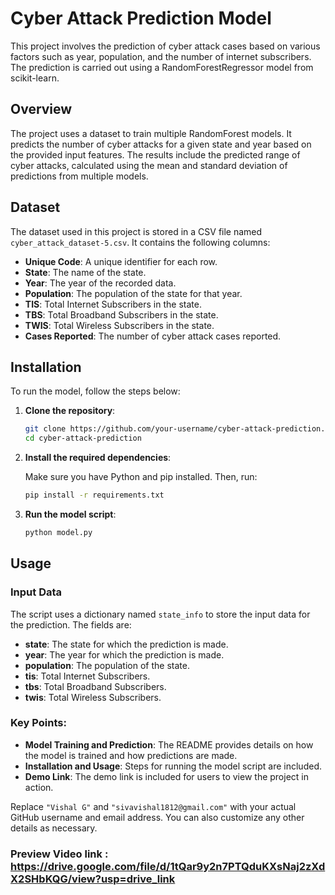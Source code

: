 # Cyber Attack Prediction Model

This project involves the prediction of cyber attack cases based on various factors such as year, population, and the number of internet subscribers. The prediction is carried out using a RandomForestRegressor model from scikit-learn.

## Overview

The project uses a dataset to train multiple RandomForest models. It predicts the number of cyber attacks for a given state and year based on the provided input features. The results include the predicted range of cyber attacks, calculated using the mean and standard deviation of predictions from multiple models.

## Dataset

The dataset used in this project is stored in a CSV file named `cyber_attack_dataset-5.csv`. It contains the following columns:

- **Unique Code**: A unique identifier for each row.
- **State**: The name of the state.
- **Year**: The year of the recorded data.
- **Population**: The population of the state for that year.
- **TIS**: Total Internet Subscribers in the state.
- **TBS**: Total Broadband Subscribers in the state.
- **TWIS**: Total Wireless Subscribers in the state.
- **Cases Reported**: The number of cyber attack cases reported.

## Installation

To run the model, follow the steps below:

1. **Clone the repository**:

    ```bash
    git clone https://github.com/your-username/cyber-attack-prediction.git
    cd cyber-attack-prediction
    ```

2. **Install the required dependencies**:

    Make sure you have Python and pip installed. Then, run:

    ```bash
    pip install -r requirements.txt
    ```

3. **Run the model script**:

    ```bash
    python model.py
    ```

## Usage

### Input Data

The script uses a dictionary named `state_info` to store the input data for the prediction. The fields are:

- **state**: The state for which the prediction is made.
- **year**: The year for which the prediction is made.
- **population**: The population of the state.
- **tis**: Total Internet Subscribers.
- **tbs**: Total Broadband Subscribers.
- **twis**: Total Wireless Subscribers.


### Key Points:
- **Model Training and Prediction**: The README provides details on how the model is trained and how predictions are made.
- **Installation and Usage**: Steps for running the model script are included.
- **Demo Link**: The demo link is included for users to view the project in action.

Replace `"Vishal G"` and `"sivavishal1812@gmail.com"` with your actual GitHub username and email address. You can also customize any other details as necessary.

### Preview Video link : https://drive.google.com/file/d/1tQar9y2n7PTQduKXsNaj2zXdX2SHbKQG/view?usp=drive_link



